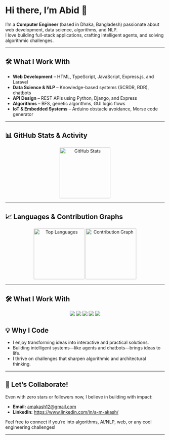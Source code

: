 # Hi there, I’m Abid 👋

I’m a **Computer Engineer** (based in Dhaka, Bangladesh) passionate about web development, data science, algorithms, and NLP.  
I love building full-stack applications, crafting intelligent agents, and solving algorithmic challenges.

---

## 🛠️ What I Work With

- **Web Development** – HTML, TypeScript, JavaScript, Express.js, and Laravel  
- **Data Science & NLP** – Knowledge-based systems (SCRDR, RDR), chatbots  
- **API Design** – REST APIs using Python, Django, and Express  
- **Algorithms** – BFS, genetic algorithms, GUI logic flows  
- **IoT & Embedded Systems** – Arduino obstacle avoidance, Morse code generator  

---

## 📊 GitHub Stats & Activity

<p align="center">
  <img src="https://github-readme-stats.vercel.app/api?username=AMAKASH&show_icons=true&theme=dark" alt="GitHub Stats" height="160" />
 
</p>

---

## 📈 Languages & Contribution Graphs

<p align="center">
  <img src="https://github-readme-stats.vercel.app/api/top-langs/?username=AMAKASH&layout=compact&theme=dark" alt="Top Languages" height="160"/>
  <img src="https://github-readme-activity-graph.vercel.app/graph?username=AMAKASH&theme=github-dark" alt="Contribution Graph" height="160"/>
</p>

---

## 🛠️ What I Work With

<p align="center">
  <!-- Node.js -->
  <img src="https://img.shields.io/badge/Node.js-339933?style=for-the-badge&logo=nodedotjs&logoColor=white" />
  <!-- Express.js -->
  <img src="https://img.shields.io/badge/Express.js-000000?style=for-the-badge&logo=express&logoColor=white" />
  <!-- Angular -->
  <img src="https://img.shields.io/badge/Angular-DD0031?style=for-the-badge&logo=angular&logoColor=white" />
  <!-- Django -->
  <img src="https://img.shields.io/badge/Django-092E20?style=for-the-badge&logo=django&logoColor=white" />
  <!-- Windows Presentation Foundation -->
  <img src="https://img.shields.io/badge/WPF-0078D6?style=for-the-badge&logo=windows&logoColor=white" />
</p>



## 💡 Why I Code

- I enjoy transforming ideas into interactive and practical solutions.  
- Building intelligent systems—like agents and chatbots—brings ideas to life.  
- I thrive on challenges that sharpen algorithmic and architectural thinking.  

---

## 🤝 Let’s Collaborate!

Even with zero stars or followers now, I believe in building with impact:  

- **Email:** amakash12@gmail.com
- **LinkedIn:** https://www.linkedin.com/in/a-m-akash/

Feel free to connect if you’re into algorithms, AI/NLP, web, or any cool engineering challenges!

---


<!---
AMAKASH/AMAKASH is a ✨ special ✨ repository because its `README.md` (this file) appears on your GitHub profile.
You can click the Preview link to take a look at your changes.
--->
